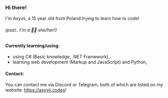 ### Hi there!
I'm Axyvii, a 15 year old from Poland trying to learn how to code!
###### (psst.. I'm a 🏳️‍⚧️ she/her!)

#### Currently learning/using:
- using C# (Basic knowledge, .NET Framework),
- learning web development (Markup and JavaScript) and Python,

#### Contact:
You can contact me via Discord or Telegram, both of which are listed on my website:
https://axyvii.codes!
